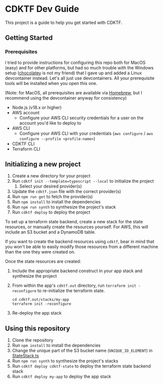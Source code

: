 # CDKTF Dev Guide

This project is a guide to help you get started with CDKTF.

## Getting Started

### Prerequisites

I tried to provide instructions for configuring this repo both for MacOS (easy) and for other platforms, but had so much trouble
with the Windows setup ([chocolatey](https://chocolatey.org/) is not my friend) that I gave up and added a Linux devcontainer
instead. Let's all just use devcontainers. All your prerequisite tools will be installed when you open this one.

(Note: for MacOS, all prerequisites are available via [Homebrew](https://brew.sh/), but I recommend using the devcontainer anyway
for consistency)

- Node.js (v18.x or higher)
- AWS account
  - Configure your AWS CLI security credentials for a user on the account you'd like to deploy to
- AWS CLI
  - Configure your AWS CLI with your credentials (`aws configure` / `aws configure --profile <profile-name>`)
- CDKTF CLI
- Terraform CLI

## Initializing a new project

1. Create a new directory for your project
1. Run `cdktf init --template=typescript --local` to initialize the project
   1. Select your desired provider(s)
1. Update the `cdktf.json` file with the correct provider(s)
1. Run `npm run get` to fetch the provider(s)
1. Run `npm install` to install the dependencies
1. Run `npm run synth` to synthesize the project's stack
1. Run `cdktf deploy` to deploy the project

To set up a terraform state backend, create a new stack for the state resources, or manually create the resources yourself.
For AWS, this will include an S3 bucket and a DynamoDB table.

If you want to create the backend resources using `cdktf`, bear in mind that you won't be able to easily modify those
resources from a different machine than the one they were created on.

Once the state resources are created:

1. Include the appropriate backend construct in your app stack and synthesize the project
1. From within the app's `cdktf.out` directory, run `terraform init -reconfigure` to re-initialize the terraform state.

   ```shell
   cd cdktf.out/stacks/my-app
   terraform init -reconfigure
   ```

1. Re-deploy the app stack

## Using this repository

1. Clone the repository
1. Run `npm install` to install the dependencies
1. Change the unique part of the S3 bucket name (`UNIQUE_ID_ELEMENT`) in [StateStack.ts](lib/StateStack.ts)
1. Run `npm run synth` to synthesize the project's stacks
1. Run `cdktf deploy cdktf-state` to deploy the terraform state backend stack
1. Run `cdktf deploy my-app` to deploy the app stack
